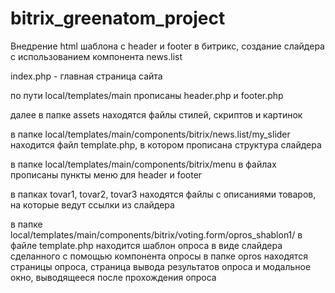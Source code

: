 # bitrix_greenatom_project
Внедрение html шаблона с header и footer в битрикс, создание слайдера с использованием компонента news.list

index.php - главная страница сайта

по пути local/templates/main прописаны header.php и footer.php 

далее в папке assets находятся файлы стилей, скриптов и картинок

в папке local/templates/main/components/bitrix/news.list/my_slider находится файл template.php, в котором прописана структура слайдера 

в папке local/templates/main/components/bitrix/menu в файлах прописаны пункты меню для header и footer 

в папках tovar1, tovar2, tovar3 находятся файлы с описаниями товаров, на которые ведут ссылки из слайдера

в папке local/templates/main/components/bitrix/voting.form/opros_shablon1/ в файле template.php находится шаблон опроса в виде слайдера сделанного с помощью компонента опросы
в папке opros находятся страницы опроса, страница вывода результатов опроса и модальное окно, выводящееся после прохождения опроса
